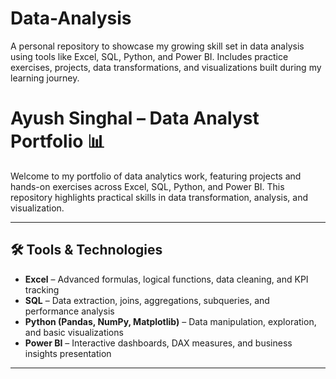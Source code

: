 # Data-Analysis
A personal repository to showcase my growing skill set in data analysis using tools like Excel, SQL, Python, and Power BI. Includes practice exercises, projects, data transformations, and visualizations built during my learning journey.
# Ayush Singhal – Data Analyst Portfolio 📊

Welcome to my portfolio of data analytics work, featuring projects and hands-on exercises across Excel, SQL, Python, and Power BI. This repository highlights practical skills in data transformation, analysis, and visualization.

---

## 🛠️ Tools & Technologies

- **Excel** – Advanced formulas, logical functions, data cleaning, and KPI tracking  
- **SQL** – Data extraction, joins, aggregations, subqueries, and performance analysis  
- **Python (Pandas, NumPy, Matplotlib)** – Data manipulation, exploration, and basic visualizations  
- **Power BI** – Interactive dashboards, DAX measures, and business insights presentation

---
